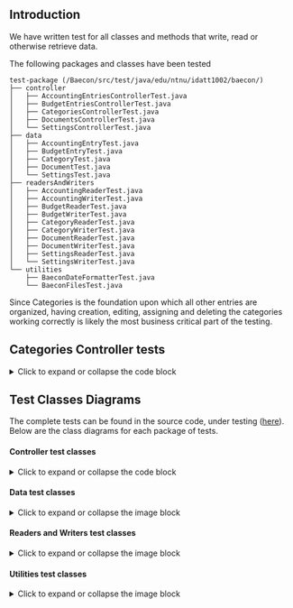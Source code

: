 ## Introduction

We have written test for all classes and methods that write, read or otherwise retrieve data.

The following packages and classes have been tested

```
test-package (/Baecon/src/test/java/edu/ntnu/idatt1002/baecon/)
├── controller
│   ├── AccountingEntriesControllerTest.java
│   ├── BudgetEntriesControllerTest.java
│   ├── CategoriesControllerTest.java
│   ├── DocumentsControllerTest.java
│   └── SettingsControllerTest.java
├── data
│   ├── AccountingEntryTest.java
│   ├── BudgetEntryTest.java
│   ├── CategoryTest.java
│   ├── DocumentTest.java
│   └── SettingsTest.java
├── readersAndWriters
│   ├── AccountingReaderTest.java
│   ├── AccountingWriterTest.java
│   ├── BudgetReaderTest.java
│   ├── BudgetWriterTest.java
│   ├── CategoryReaderTest.java
│   ├── CategoryWriterTest.java
│   ├── DocumentReaderTest.java
│   ├── DocumentWriterTest.java
│   ├── SettingsReaderTest.java
│   └── SettingsWriterTest.java
└── utilities
    ├── BaeconDateFormatterTest.java
    └── BaeconFilesTest.java
```

Since Categories is the foundation upon which all other entries are organized, having creation, editing, assigning and deleting the categories working correctly is likely the most business critical part of the testing.

## Categories Controller tests

<details>
    <summary>Click to expand or collapse the code block</summary>

```java
package edu.ntnu.idatt1002.baecon.controller;

import static org.junit.jupiter.api.Assertions.assertEquals;
import static org.junit.jupiter.api.Assertions.assertNotNull;
import static org.junit.jupiter.api.Assertions.assertNull;

import edu.ntnu.idatt1002.baecon.controller.CategoriesController;
import edu.ntnu.idatt1002.baecon.data.Category;
import edu.ntnu.idatt1002.baecon.listeners.CategoriesChangeListener;
import edu.ntnu.idatt1002.baecon.utilities.BaeconFiles;
import java.io.IOException;
import java.nio.file.FileSystems;
import java.util.List;
import java.util.UUID;
import org.junit.jupiter.api.BeforeEach;
import org.junit.jupiter.api.Test;

public class CategoriesControllerTest {

  private CategoriesController controller;
  private TestCategoriesChangeListener listener;
  private BaeconFiles baeconFiles = new BaeconFiles(FileSystems.getDefault().getPath("src",
    "test", "resources", "edu", "ntnu", "idatt1002", "baecon", "dataFiles").toString());

  private class TestCategoriesChangeListener implements CategoriesChangeListener {
    List<Category> updatedCategories;
    Category category;

    @Override
    public void updateCategories(List<Category> updatedCategories, Category category) {
      this.updatedCategories = updatedCategories;
      this.category = category;
    }
  }

  @BeforeEach
  public void setUp() {
    controller = new CategoriesController(baeconFiles);
    listener = new TestCategoriesChangeListener();
  }

  @Test
  public void testAddCategory() throws IOException {
    controller.addSubscriber(listener);
    Category newCategory = new Category(UUID.randomUUID(), "Test Category");
    controller.addCategory(newCategory);

    assertNotNull(listener.updatedCategories.stream().filter(category -> category.getId().equals(newCategory.getId())).findFirst().orElse(null));
  }

  @Test
  public void testEditCategory() throws IOException {
    controller.addSubscriber(listener);
    Category newCategory = new Category(UUID.randomUUID(), "Test Category");
    controller.addCategory(newCategory);

    Category updatedCategory = new Category(newCategory.getId(), "Updated Test Category");
    controller.editCategory(updatedCategory);

    assertEquals(updatedCategory.getName(), listener.updatedCategories.stream().filter(category -> category.getId().equals(newCategory.getId())).findFirst().orElse(null).getName());
  }

  @Test
  public void testDeleteCategory() throws IOException {
    controller.addSubscriber(listener);
    Category newCategory = new Category(UUID.randomUUID(), "Test Category");
    controller.addCategory(newCategory);

    controller.deleteCategory(newCategory);

    assertNull(listener.updatedCategories.stream().filter(category -> category.getId().equals(newCategory.getId())).findFirst().orElse(null));
  }
}
```
</details>

## Test Classes Diagrams

The complete tests can be found in the source code, under testing ([here](https://gitlab.stud.idi.ntnu.no/team_01-idatt1002/project-assignment-idatt1002-y2023_spring-t01/-/tree/main/src/test)). Below are the class diagrams for each package of tests.

#### Controller test classes

<details>
    <summary>Click to expand or collapse the code block</summary>


![classDiagram-tests-controller](uploads/6210dc646ea98642826fd5a383071ebd/classDiagram-tests-controller.png)

</details>

#### Data test classes

<details>
    <summary>Click to expand or collapse the image block</summary>


![classDiagram-tests-data](uploads/922de34c3a6be27829d8d3f9475370ce/classDiagram-tests-data.png)

</details>

#### Readers and Writers test classes

<details>
    <summary>Click to expand or collapse the image block</summary>

![classDiagram-tests-readersAndWriters](uploads/db9971dfa3fd2f30a87e86534e3b833b/classDiagram-tests-readersAndWriters.png)

</details>

#### Utilities test classes

<details>
    <summary>Click to expand or collapse the image block</summary>

![classDiagram-tests-utilities](uploads/152c8d32fbe6e488e23268dc51e1d04e/classDiagram-tests-utilities.png)

</details>